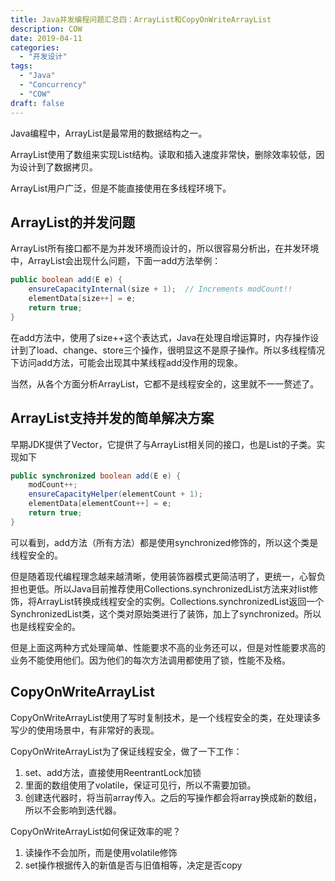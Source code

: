 ```yaml
---
title: Java并发编程问题汇总四：ArrayList和CopyOnWriteArrayList
description: COW
date: 2019-04-11
categories:
  - "开发设计"
tags:
  - "Java"
  - "Concurrency"
  - "COW"
draft: false
---
```

Java编程中，ArrayList是最常用的数据结构之一。

ArrayList使用了数组来实现List结构。读取和插入速度非常快，删除效率较低，因为设计到了数据拷贝。

ArrayList用户广泛，但是不能直接使用在多线程环境下。<!--more-->

## ArrayList的并发问题
ArrayList所有接口都不是为并发环境而设计的，所以很容易分析出，在并发环境中，ArrayList会出现什么问题，下面一add方法举例：
```java
public boolean add(E e) {
    ensureCapacityInternal(size + 1);  // Increments modCount!!
    elementData[size++] = e;
    return true;
}
```

在add方法中，使用了size++这个表达式，Java在处理自增运算时，内存操作设计到了load、change、store三个操作，很明显这不是原子操作。所以多线程情况下访问add方法，可能会出现其中某线程add没作用的现象。

当然，从各个方面分析ArrayList，它都不是线程安全的，这里就不一一赘述了。

## ArrayList支持并发的简单解决方案
早期JDK提供了Vector，它提供了与ArrayList相关同的接口，也是List的子类。实现如下
```java
public synchronized boolean add(E e) {
    modCount++;
    ensureCapacityHelper(elementCount + 1);
    elementData[elementCount++] = e;
    return true;
}
```
可以看到，add方法（所有方法）都是使用synchronized修饰的，所以这个类是线程安全的。

但是随着现代编程理念越来越清晰，使用装饰器模式更简洁明了，更统一，心智负担也更低。所以Java目前推荐使用Collections.synchronizedList方法来对list修饰，将ArrayList转换成线程安全的实例。Collections.synchronizedList返回一个SynchronizedList类，这个类对原始类进行了装饰，加上了synchronized。所以也是线程安全的。

但是上面这两种方式处理简单、性能要求不高的业务还可以，但是对性能要求高的业务不能使用他们。因为他们的每次方法调用都使用了锁，性能不及格。

## CopyOnWriteArrayList
CopyOnWriteArrayList使用了写时复制技术，是一个线程安全的类，在处理读多写少的使用场景中，有非常好的表现。

CopyOnWriteArrayList为了保证线程安全，做了一下工作：
1. set、add方法，直接使用ReentrantLock加锁
2. 里面的数组使用了volatile，保证可见行，所以不需要加锁。
3. 创建迭代器时，将当前array传入。之后的写操作都会将array换成新的数组，所以不会影响到迭代器。

CopyOnWriteArrayList如何保证效率的呢？
1. 读操作不会加所，而是使用volatile修饰
2. set操作根据传入的新值是否与旧值相等，决定是否copy